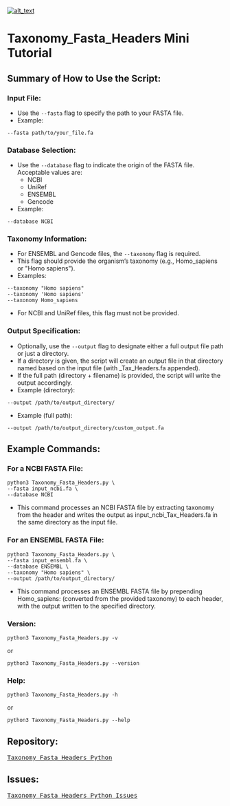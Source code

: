 [![alt_text](https://zenodo.org/badge/DOI/10.5281/zenodo.14967827.svg)](https://doi.org/10.5281/zenodo.14967827)

# Taxonomy_Fasta_Headers Mini Tutorial

## Summary of How to Use the Script:

### Input File:

+ Use the `--fasta` flag to specify the path to your FASTA file.
+ Example:

```
--fasta path/to/your_file.fa
```

### Database Selection:

+ Use the `--database` flag to indicate the origin of the FASTA file. Acceptable values are:
  + NCBI
  + UniRef
  + ENSEMBL
  + Gencode
+ Example:

```
--database NCBI
```

### Taxonomy Information:

+ For ENSEMBL and Gencode files, the `--taxonomy` flag is required.
+ This flag should provide the organism’s taxonomy (e.g., Homo_sapiens or "Homo sapiens").
+ Examples:

```
--taxonomy "Homo sapiens"
--taxonomy 'Homo sapiens'
--taxonomy Homo_sapiens
```

+ For NCBI and UniRef files, this flag must not be provided.

### Output Specification:

+ Optionally, use the `--output` flag to designate either a full output file path or just a directory.
+ If a directory is given, the script will create an output file in
  that directory named based on the input file (with _Tax_Headers.fa
  appended).
+ If the full path (directory + filename) is provided, the script will write the output accordingly.
+ Example (directory):

```
--output /path/to/output_directory/
```

+ Example (full path):

```
--output /path/to/output_directory/custom_output.fa
```

## Example Commands:

### For a NCBI FASTA File:

```
python3 Taxonomy_Fasta_Headers.py \
--fasta input_ncbi.fa \
--database NCBI
```

+ This command processes an NCBI FASTA file by extracting taxonomy
  from the header and writes the output as input_ncbi_Tax_Headers.fa
  in the same directory as the input file.

### For an ENSEMBL FASTA File:

```
python3 Taxonomy_Fasta_Headers.py \
--fasta input_ensembl.fa \
--database ENSEMBL \
--taxonomy "Homo sapiens" \
--output /path/to/output_directory/
```

+ This command processes an ENSEMBL FASTA file by prepending
  Homo_sapiens: (converted from the provided taxonomy) to each header,
  with the output written to the specified directory.

### Version:

```
python3 Taxonomy_Fasta_Headers.py -v
```

or

```
python3 Taxonomy_Fasta_Headers.py --version
```

### Help:

```
python3 Taxonomy_Fasta_Headers.py -h
```

or

```
python3 Taxonomy_Fasta_Headers.py --help
```

## Repository:

<pre>
<a href="https://github.com/raramayo/Taxonomy_Fasta_Headers_Python" target="_blank">Taxonomy_Fasta_Headers_Python</a>
</pre>

## Issues:

<pre>
<a href="https://github.com/raramayo/Taxonomy_Fasta_Headers_Python/issues" target="_blank">Taxonomy_Fasta_Headers_Python_Issues</a>
</pre>
